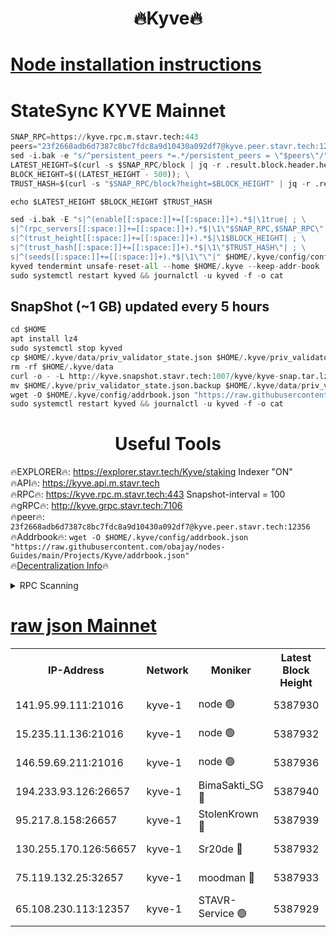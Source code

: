 <h1 align="center"> 🔥Kyve🔥</h1>

[Node installation instructions](https://github.com/obajay/nodes-Guides/tree/main/Projects/Kyve)
=
# StateSync KYVE Mainnet
```python
SNAP_RPC=https://kyve.rpc.m.stavr.tech:443
peers="23f2668adb6d7387c8bc7fdc8a9d10430a092df7@kyve.peer.stavr.tech:12356"
sed -i.bak -e "s/^persistent_peers *=.*/persistent_peers = \"$peers\"/" $HOME/.kyve/config/config.toml
LATEST_HEIGHT=$(curl -s $SNAP_RPC/block | jq -r .result.block.header.height); \
BLOCK_HEIGHT=$((LATEST_HEIGHT - 500)); \
TRUST_HASH=$(curl -s "$SNAP_RPC/block?height=$BLOCK_HEIGHT" | jq -r .result.block_id.hash)

echo $LATEST_HEIGHT $BLOCK_HEIGHT $TRUST_HASH

sed -i.bak -E "s|^(enable[[:space:]]+=[[:space:]]+).*$|\1true| ; \
s|^(rpc_servers[[:space:]]+=[[:space:]]+).*$|\1\"$SNAP_RPC,$SNAP_RPC\"| ; \
s|^(trust_height[[:space:]]+=[[:space:]]+).*$|\1$BLOCK_HEIGHT| ; \
s|^(trust_hash[[:space:]]+=[[:space:]]+).*$|\1\"$TRUST_HASH\"| ; \
s|^(seeds[[:space:]]+=[[:space:]]+).*$|\1\"\"|" $HOME/.kyve/config/config.toml
kyved tendermint unsafe-reset-all --home $HOME/.kyve --keep-addr-book
sudo systemctl restart kyved && journalctl -u kyved -f -o cat
```

## SnapShot (~1 GB) updated every 5 hours
```python
cd $HOME
apt install lz4
sudo systemctl stop kyved
cp $HOME/.kyve/data/priv_validator_state.json $HOME/.kyve/priv_validator_state.json.backup
rm -rf $HOME/.kyve/data
curl -o - -L http://kyve.snapshot.stavr.tech:1007/kyve/kyve-snap.tar.lz4 | lz4 -c -d - | tar -x -C $HOME/.kyve --strip-components 2
mv $HOME/.kyve/priv_validator_state.json.backup $HOME/.kyve/data/priv_validator_state.json
wget -O $HOME/.kyve/config/addrbook.json "https://raw.githubusercontent.com/obajay/nodes-Guides/main/Projects/Kyve/addrbook.json"
sudo systemctl restart kyved && journalctl -u kyved -f -o cat
```

<h1 align="center"> Useful Tools</h1>

🔥EXPLORER🔥:     https://explorer.stavr.tech/Kyve/staking        Indexer "ON" \
🔥API🔥: 			 		https://kyve.api.m.stavr.tech \
🔥RPC🔥:          https://kyve.rpc.m.stavr.tech:443	              Snapshot-interval = 100 \
🔥gRPC🔥:         http://kyve.grpc.stavr.tech:7106 \
🔥peer🔥:					`23f2668adb6d7387c8bc7fdc8a9d10430a092df7@kyve.peer.stavr.tech:12356` \
🔥Addrbook🔥:    ```wget -O $HOME/.kyve/config/addrbook.json "https://raw.githubusercontent.com/obajay/nodes-Guides/main/Projects/Kyve/addrbook.json"``` \
🔥[Decentralization Info](https://github.com/obajay/StateSync-snapshots/tree/main/Projects/Kyve/Decentralization)🔥

<details>
<summary>RPC Scanning</summary>

<h2 align="center"> We scan nodes in real time every 4 hours. And we provide the final result of RPC endpoints.
We cannot influence the operation of these nodes in any way. </h2>


```python
If Voting Power is higher than 0 --> then the Node is a validator of the network and may be subject to attack and be a potential threat to the chain.
```
```python
We marked such validators with a red symbol
```

</details>

[raw json Mainnet](https://rpc-check.kyvem.stavr.tech/kyvem/rpc-kyvem-result.json)
=



<table><tr><th>IP-Address</th><th>Network</th><th>Moniker</th><th>Latest Block Height</th><th>Earliest Block Height</th><th>Catching Up</th><th>Tx Index</th><th>Voting Power</th><th>Scan Time</th></tr><tr><td>141.95.99.111:21016</td><td>kyve-1</td><td>node 🟢</td><td>5387930</td><td>1</td><td>False</td><td>off</td><td>0</td><td>2024-03-16T17:05:46.176436467UTC</td></tr><tr><td>15.235.11.136:21016</td><td>kyve-1</td><td>node 🟢</td><td>5387932</td><td>1</td><td>False</td><td>off</td><td>0</td><td>2024-03-16T17:05:59.014127273UTC</td></tr><tr><td>146.59.69.211:21016</td><td>kyve-1</td><td>node 🟢</td><td>5387936</td><td>1</td><td>False</td><td>off</td><td>0</td><td>2024-03-16T17:06:20.556197851UTC</td></tr><tr><td>194.233.93.126:26657</td><td>kyve-1</td><td>BimaSakti_SG 🔴</td><td>5387940</td><td>2646001</td><td>False</td><td>off</td><td>651</td><td>2024-03-16T17:06:48.662218584UTC</td></tr><tr><td>95.217.8.158:26657</td><td>kyve-1</td><td>StolenKrown 🔴</td><td>5387939</td><td>5193501</td><td>False</td><td>on</td><td>2499</td><td>2024-03-16T17:06:41.332484241UTC</td></tr><tr><td>130.255.170.126:56657</td><td>kyve-1</td><td>Sr20de 🔴</td><td>5387932</td><td>5217201</td><td>False</td><td>off</td><td>5981</td><td>2024-03-16T17:05:59.394062202UTC</td></tr><tr><td>75.119.132.25:32657</td><td>kyve-1</td><td>moodman 🔴</td><td>5387933</td><td>5287933</td><td>False</td><td>off</td><td>6865</td><td>2024-03-16T17:06:01.933730082UTC</td></tr><tr><td>65.108.230.113:12357</td><td>kyve-1</td><td>STAVR-Service 🟢</td><td>5387929</td><td>5385001</td><td>False</td><td>on</td><td>0</td><td>2024-03-16T17:05:39.861209668UTC</td></tr></table>
